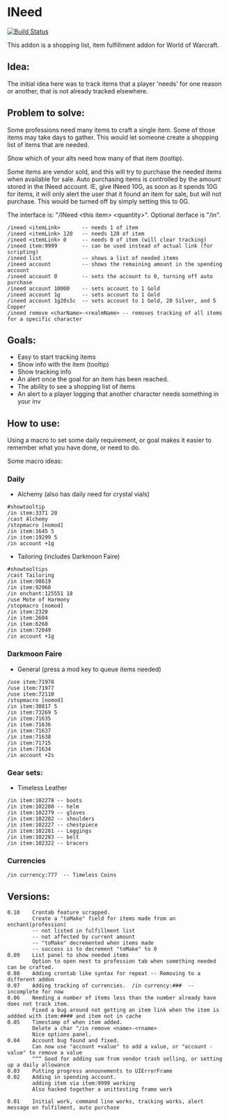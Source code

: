 INeed
=====

[![Build Status](https://travis-ci.org/opussf/INeed.svg?branch=master)](https://travis-ci.org/opussf/INeed)

This addon is a shopping list, item fulfillment addon for World of Warcraft.

## Idea:
The initial idea here was to track items that a player 'needs' for one reason or another, that is not already tracked elsewhere.

## Problem to solve:
Some professions need many items to craft a single item. Some of those items may take days to gather.
This would let someone create a shopping list of items that are needed.

Show which of your alts need how many of that item (tooltip).

Some items are vendor sold, and this will try to purchase the needed items when available for sale.
Auto purchasing items is controlled by the amount stored in the INeed account.
IE, give INeed 10G, as soon as it spends 10G for items, it will only alert the user that it found an item for sale, but will not purchase.
This would be turned off by simply setting this to 0G.

The interface is: "/INeed &lt;this item&gt; &lt;quantity&gt;".
Optional iterface is "/in".
```
/ineed <itemLink>       -- needs 1 of item
/ineed <itemLink> 120   -- needs 120 of item
/ineed <itemLink> 0     -- needs 0 of item (will clear tracking)
/ineed item:9999        -- can be used instead of actual link (for scripting)
/ineed list             -- shows a list of needed items
/ineed account          -- shows the remaining amount in the spending account
/ineed account 0        -- sets the account to 0, turning off auto purchase
/ineed account 10000    -- sets account to 1 Gold
/ineed account 1g       -- sets account to 1 Gold
/ineed account 1g20s5c  -- sets account to 1 Gold, 20 Silver, and 5 Copper
/ineed remove <charName>-<realmName> -- removes tracking of all items for a specific character
```

## Goals:
* Easy to start tracking items
* Show info with the item (tooltip)
* Show tracking info
* An alert once the goal for an item has been reached.
* The ability to see a shopping list of items
* An alert to a player logging that another character needs something in your inv

## How to use:
Using a macro to set some daily requirement, or goal makes it easier to remember what you have done, or need to do.

Some macro ideas:

### Daily
* Alchemy (also has daily need for crystal vials)
```
#showtooltip
/in item:3371 20
/cast Alchemy
/stopmacro [nomod]
/in item:1645 5
/in item:19299 5
/in account +1g
```

* Tailoring (includes Darkmoon Faire)
```
#showtooltips
/cast Tailoring
/in item:98619
/in item:92960
/in enchant:125551 18
/use Mote of Harmony
/stopmacro [nomod]
/in item:2320
/in item:2604
/in item:6260
/in item:72049
/in account +1g
```

### Darkmoon Faire

* General (press a mod key to queue items needed)
```
/use item:71978
/use item:71977
/use item:72110
/stopmacro [nomod]
/in item:30817 5
/in item:73269 5
/in item:71635
/in item:71636
/in item:71637
/in item:71638
/in item:71715
/in item:71634
/in account +2s
```

### Gear sets:
* Timeless Leather
```
/in item:102278 -- boots
/in item:102280 -- helm
/in item:102279 -- gloves
/in item:102282 -- shoulders
/in item:102227 -- chestpiece
/in item:102281 -- Leggings
/in item:102283 -- belt
/in item:102322 -- bracers
```

### Currencies
```
/in currency:777  -- Timeless Coins
```

## Versions:
```
0.10    Crontab feature scrapped.
        Create a "toMake" field for items made from an enchant(profession)
        -- not listed in fulfillment list
        -- not affected by current amount
        -- "toMake" decremented when items made
        -- success is to decrement "toMake" to 0
0.09    List panel to show needed items
        Option to open next to profession tab when something needed can be crafted.
0.08    Adding crontab like syntax for repeat -- Removing to a different addon
0.07    Adding tracking of currencies.  /in currency:###  -- incomplete for now
0.06    Needing a number of items less than the number already have does not track item.
        Fixed a bug around not getting an item link when the item is addded with item:#### and item not in cache
0.05    Timestamp of when item added.
        Delete a char "/in remove <name>-<rname>
        Nice options panel.
0.04    Account bug found and fixed.
        Can now use "account +value" to add a value, or "account -value" to remove a value
        ^^^ Good for adding sum from vendor trash selling, or setting up a daily allowance
0.03    Putting progress announements to UIErrorFrame
0.02    Adding in spending account.
        adding item via item:9999 working
        Also hacked together a unittesting frame work

0.01    Initial work, command line works, tracking works, alert message on fulfilment, auto purchase
```